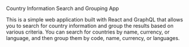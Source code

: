 Country Information Search and Grouping App

This is a simple web application built with React and GraphQL that allows you to search for country information and group the results based on various criteria. You can search for countries by name, currency, or language, and then group them by code, name, currency, or languages.

